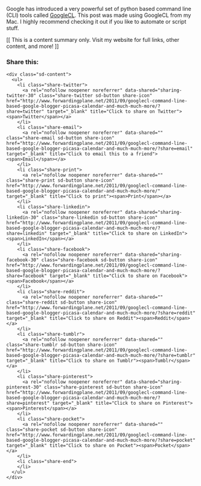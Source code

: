 Google has introduced a very powerful set of python based command line (CLI) tools called [GoogleCL](http://code.google.com/p/googlecl/). This post was made using GoogleCL from my Mac. I highly recommend checking it out if you like to automate or script stuff.

<div>
  [[ This is a content summary only. Visit my website for full links, other content, and more! ]]
</div>

<div class="sharedaddy sd-sharing-enabled">
  <div class="robots-nocontent sd-block sd-social sd-social-icon-text sd-sharing">
    <h3 class="sd-title">
      Share this:
    </h3>
    
    <div class="sd-content">
      <ul>
        <li class="share-twitter">
          <a rel="nofollow noopener noreferrer" data-shared="sharing-twitter-30" class="share-twitter sd-button share-icon" href="http://www.forwardingplane.net/2011/09/googlecl-command-line-based-google-blogger-picasa-calendar-and-much-much-more/?share=twitter" target="_blank" title="Click to share on Twitter"><span>Twitter</span></a>
        </li>
        <li class="share-email">
          <a rel="nofollow noopener noreferrer" data-shared="" class="share-email sd-button share-icon" href="http://www.forwardingplane.net/2011/09/googlecl-command-line-based-google-blogger-picasa-calendar-and-much-much-more/?share=email" target="_blank" title="Click to email this to a friend"><span>Email</span></a>
        </li>
        <li class="share-print">
          <a rel="nofollow noopener noreferrer" data-shared="" class="share-print sd-button share-icon" href="http://www.forwardingplane.net/2011/09/googlecl-command-line-based-google-blogger-picasa-calendar-and-much-much-more/" target="_blank" title="Click to print"><span>Print</span></a>
        </li>
        <li class="share-linkedin">
          <a rel="nofollow noopener noreferrer" data-shared="sharing-linkedin-30" class="share-linkedin sd-button share-icon" href="http://www.forwardingplane.net/2011/09/googlecl-command-line-based-google-blogger-picasa-calendar-and-much-much-more/?share=linkedin" target="_blank" title="Click to share on LinkedIn"><span>LinkedIn</span></a>
        </li>
        <li class="share-facebook">
          <a rel="nofollow noopener noreferrer" data-shared="sharing-facebook-30" class="share-facebook sd-button share-icon" href="http://www.forwardingplane.net/2011/09/googlecl-command-line-based-google-blogger-picasa-calendar-and-much-much-more/?share=facebook" target="_blank" title="Click to share on Facebook"><span>Facebook</span></a>
        </li>
        <li class="share-reddit">
          <a rel="nofollow noopener noreferrer" data-shared="" class="share-reddit sd-button share-icon" href="http://www.forwardingplane.net/2011/09/googlecl-command-line-based-google-blogger-picasa-calendar-and-much-much-more/?share=reddit" target="_blank" title="Click to share on Reddit"><span>Reddit</span></a>
        </li>
        <li class="share-tumblr">
          <a rel="nofollow noopener noreferrer" data-shared="" class="share-tumblr sd-button share-icon" href="http://www.forwardingplane.net/2011/09/googlecl-command-line-based-google-blogger-picasa-calendar-and-much-much-more/?share=tumblr" target="_blank" title="Click to share on Tumblr"><span>Tumblr</span></a>
        </li>
        <li class="share-pinterest">
          <a rel="nofollow noopener noreferrer" data-shared="sharing-pinterest-30" class="share-pinterest sd-button share-icon" href="http://www.forwardingplane.net/2011/09/googlecl-command-line-based-google-blogger-picasa-calendar-and-much-much-more/?share=pinterest" target="_blank" title="Click to share on Pinterest"><span>Pinterest</span></a>
        </li>
        <li class="share-pocket">
          <a rel="nofollow noopener noreferrer" data-shared="" class="share-pocket sd-button share-icon" href="http://www.forwardingplane.net/2011/09/googlecl-command-line-based-google-blogger-picasa-calendar-and-much-much-more/?share=pocket" target="_blank" title="Click to share on Pocket"><span>Pocket</span></a>
        </li>
        <li class="share-end">
        </li>
      </ul>
    </div>
  </div>
</div>
